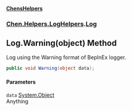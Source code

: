
#### [ChensHelpers](./index 'index')

### [Chen.Helpers.LogHelpers](./fibL8rZFtSXC5OU0KltgIg 'Chen.Helpers.LogHelpers').[Log](./t5bZ+FxolrN0ZQ1x1imi7g 'Chen.Helpers.LogHelpers.Log')

## Log.Warning(object) Method
Log using the Warning format of BepInEx logger.  
```csharp
public void Warning(object data);
```

#### Parameters
<a name='ruiRJbxVaHRtm3CQHxwALQ'></a>
`data` [System.Object](https://docs.microsoft.com/en-us/dotnet/api/System.Object 'System.Object')  
Anything  
  
